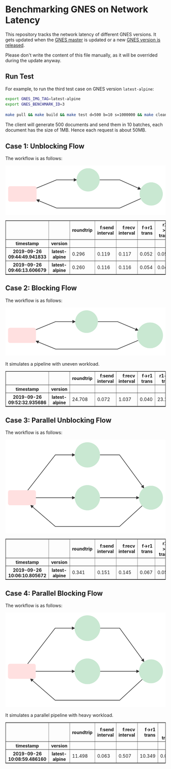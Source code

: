 # Benchmarking GNES on Network Latency

This repository tracks the network latency of different GNES versions. It gets updated when the [GNES master](https://github.com/gnes-ai/gnes) is updated or a new [GNES version is released](https://github.com/gnes-ai/gnes/releases). 

Please don't write the content of this file manually, as it will be overrided during the update anyway. 

## Run Test

For example, to run the third test case on GNES version `latest-alpine`:  

```bash
export GNES_IMG_TAG=latest-alpine
export GNES_BENCHMARK_ID=3

make pull && make build && make test d=500 b=10 s=1000000 && make clean
```

The client will generate 500 documents and send them in 10 batches, each document has the size of 1MB. Hence each request is about 50MB.



## Case 1: Unblocking Flow

The workflow is as follows:

<p align="center">
<a href="https://gnes.ai">
<img src=".github/mermaid-diagram-20190926170713.svg" alt="workflow 1 in test">
</a>
</p>

<table border="1" class="dataframe">
  <thead>
    <tr style="text-align: right;">
      <th></th>
      <th></th>
      <th>roundtrip</th>
      <th>f:send interval</th>
      <th>f:recv interval</th>
      <th>f-&gt;r1 trans</th>
      <th>r1-&gt;r2 trans</th>
      <th>r2-&gt;f trans</th>
    </tr>
    <tr>
      <th>timestamp</th>
      <th>version</th>
      <th></th>
      <th></th>
      <th></th>
      <th></th>
      <th></th>
      <th></th>
    </tr>
  </thead>
  <tbody>
    <tr>
      <th>2019-09-26 09:44:49.941833</th>
      <th>latest-alpine</th>
      <td>0.296</td>
      <td>0.119</td>
      <td>0.117</td>
      <td>0.052</td>
      <td>0.050</td>
      <td>0.177</td>
    </tr>
    <tr>
      <th>2019-09-26 09:46:13.606679</th>
      <th>latest-alpine</th>
      <td>0.260</td>
      <td>0.116</td>
      <td>0.116</td>
      <td>0.054</td>
      <td>0.049</td>
      <td>0.151</td>
    </tr>
  </tbody>
</table>

## Case 2: Blocking Flow

The workflow is as follows:

<p align="center">
<a href="https://gnes.ai">
<img src=".github/mermaid-diagram-20190926175311.svg" alt="workflow 2 in test">
</a>
</p>

It simulates a pipeline with uneven workload.



<table border="1" class="dataframe">
  <thead>
    <tr style="text-align: right;">
      <th></th>
      <th></th>
      <th>roundtrip</th>
      <th>f:send interval</th>
      <th>f:recv interval</th>
      <th>f-&gt;r1 trans</th>
      <th>r1-&gt;r2 trans</th>
      <th>r2-&gt;f trans</th>
    </tr>
    <tr>
      <th>timestamp</th>
      <th>version</th>
      <th></th>
      <th></th>
      <th></th>
      <th></th>
      <th></th>
      <th></th>
    </tr>
  </thead>
  <tbody>
    <tr>
      <th>2019-09-26 09:52:32.935686</th>
      <th>latest-alpine</th>
      <td>24.708</td>
      <td>0.072</td>
      <td>1.037</td>
      <td>0.040</td>
      <td>23.194</td>
      <td>0.045</td>
    </tr>
  </tbody>
</table>

## Case 3: Parallel Unblocking Flow

The workflow is as follows:

<p align="center">
<a href="https://gnes.ai">
<img src=".github/mermaid-diagram-20190926175843.svg" alt="workflow 3 in test">
</a>
</p>




<table border="1" class="dataframe">
  <thead>
    <tr style="text-align: right;">
      <th></th>
      <th></th>
      <th>roundtrip</th>
      <th>f:send interval</th>
      <th>f:recv interval</th>
      <th>f-&gt;r1 trans</th>
      <th>r1-&gt;r2 trans</th>
      <th>r2-&gt;f trans</th>
    </tr>
    <tr>
      <th>timestamp</th>
      <th>version</th>
      <th></th>
      <th></th>
      <th></th>
      <th></th>
      <th></th>
      <th></th>
    </tr>
  </thead>
  <tbody>
    <tr>
      <th>2019-09-26 10:06:10.805672</th>
      <th>latest-alpine</th>
      <td>0.341</td>
      <td>0.151</td>
      <td>0.145</td>
      <td>0.067</td>
      <td>0.058</td>
      <td>0.206</td>
    </tr>
  </tbody>
</table>

## Case 4: Parallel Blocking Flow

The workflow is as follows:

<p align="center">
<a href="https://gnes.ai">
<img src=".github/mermaid-diagram-20190926180109.svg" alt="workflow 3 in test">
</a>
</p>

It simulates a parallel pipeline with heavy workload.


<table border="1" class="dataframe">
  <thead>
    <tr style="text-align: right;">
      <th></th>
      <th></th>
      <th>roundtrip</th>
      <th>f:send interval</th>
      <th>f:recv interval</th>
      <th>f-&gt;r1 trans</th>
      <th>r1-&gt;r2 trans</th>
      <th>r2-&gt;f trans</th>
    </tr>
    <tr>
      <th>timestamp</th>
      <th>version</th>
      <th></th>
      <th></th>
      <th></th>
      <th></th>
      <th></th>
      <th></th>
    </tr>
  </thead>
  <tbody>
    <tr>
      <th>2019-09-26 10:08:59.486160</th>
      <th>latest-alpine</th>
      <td>11.498</td>
      <td>0.063</td>
      <td>0.507</td>
      <td>10.349</td>
      <td>0.037</td>
      <td>0.039</td>
    </tr>
  </tbody>
</table>